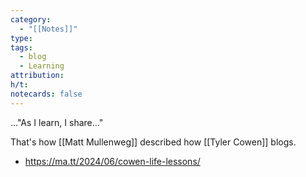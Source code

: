 ```yaml
---
category:
  - "[[Notes]]"
type: 
tags:
  - blog
  - Learning
attribution: 
h/t: 
notecards: false
---
```


..."As I learn, I share..."

That's how [[Matt Mullenweg]] described how [[Tyler Cowen]] blogs.

- https://ma.tt/2024/06/cowen-life-lessons/